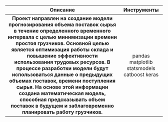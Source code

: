 
| Описание | Инструменты |
|:-----------------------:|:---------:|
| __Проект направлен на создание модели прогнозирования объема поставок сырья в течение определенного временного интервала с целью минимизации времени простоя грузчиков. Основной целью является оптимизация работы склада и повышение эффективности использования трудовых ресурсов. В процессе разработки модели будут использоваться данные о предыдущих объемах поставок, времени поступления сырья. На основе этой информации создана математическая модель, способная предсказывать объем поставок в будущем и заблаговременно планировать работу грузчиков.__| pandas  matplotlib statsmodels catboost keras |
